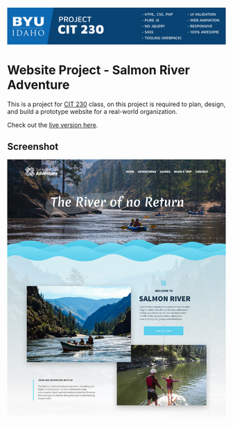 <p align="center">
<a href="https://goo.gl/iRijxu" target="_blank">
<img src="src/images/github-header.jpg">
</a>
</p>

# Website Project - Salmon River Adventure

This is a project for [CIT 230](https://emp.byui.edu/somsenr/cit230/Administrative/cit230-schedule.html) class, on this project is required to plan, design, and build a prototype website for a real-world organization.

Check out the [live version here](https://goo.gl/iRijxu).

## Screenshot
<p align="center">
<a href="https://goo.gl/iRijxu" target="_blank">
<img src="src/images/screenshot.jpg">
</a>
</p>

<div style="clear:both"></div>